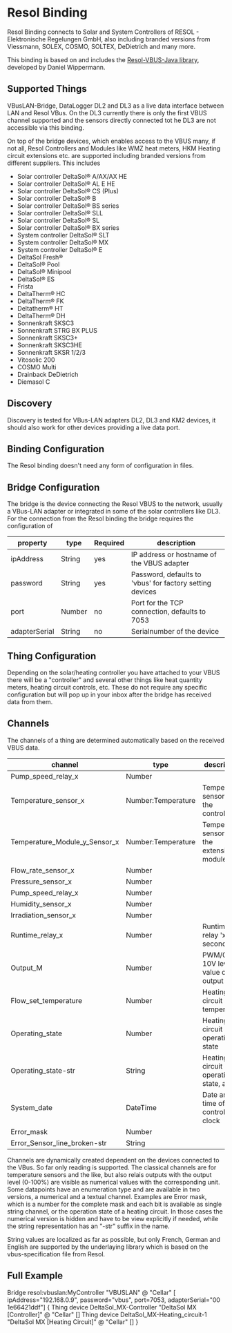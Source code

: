 # Resol Binding

Resol Binding connects to Solar and System Controllers of RESOL - Elektronische Regelungen GmbH, also including branded versions from Viessmann, SOLEX, COSMO, SOLTEX, DeDietrich and many more.

This binding is based on and includes the [Resol-VBUS-Java library](https://github.com/danielwippermann/resol-vbus-java), developed by Daniel Wippermann.

## Supported Things

VBusLAN-Bridge, DataLogger DL2 and DL3 as a live data interface between LAN and Resol VBus.
On the DL3 currently there is only the first VBUS channel supported and the sensors directly connected tot he DL3 are not accessible via this binding.

On top of the bridge devices, which enables access to the VBUS many, if not all, Resol Controllers and Modules like WMZ heat meters, HKM Heating circuit extensions etc. are supported including branded versions from different suppliers. This includes
 * Solar controller DeltaSol® A/AX/AX HE
 * Solar controller DeltaSol® AL E HE
 * Solar controller DeltaSol® CS (Plus)
 * Solar controller DeltaSol® B
 * Solar controller DeltaSol® BS series
 * Solar controller DeltaSol® SLL
 * Solar controller DeltaSol® SL
 * Solar controller DeltaSol® BX series
 * System controller DeltaSol® SLT
 * System controller DeltaSol® MX
 * System controller DeltaSol® E
 * DeltaSol Fresh®
 * DeltaSol® Pool
 * DeltaSol® Minipool
 * DeltaSol® ES
 * Frista
 * DeltaTherm® HC
 * DeltaTherm® FK
 * Deltatherm® HT
 * DeltaTherm® DH
 * Sonnenkraft SKSC3
 * Sonnenkraft STRG BX PLUS
 * Sonnenkraft SKSC3+
 * Sonnenkraft SKSC3HE
 * Sonnenkraft SKSR 1/2/3
 * Vitosolic 200
 * COSMO Multi
 * Drainback DeDietrich
 * Diemasol C

## Discovery

Discovery is tested for VBus-LAN adapters DL2, DL3 and KM2 devices, it should also work for other devices providing a live data port.

## Binding Configuration

The Resol binding doesn't need any form of configuration in files.

## Bridge Configuration

The bridge is the device connecting the Resol VBUS to the network, usually a VBus-LAN adapter or integrated in some of the solar controllers like DL3.
For the connection from the Resol binding the bridge requires the configuration of

| property             | type    | Required | description                                                |
|----------------------|---------|----------|------------------------------------------------------------|
| ipAddress            | String  | yes      | IP address or hostname of the VBUS adapter                 |
| password             | String  | yes      | Password, defaults to 'vbus' for factory setting devices   |
| port                 | Number  | no       | Port for the TCP connection, defaults to 7053              |
| adapterSerial        | String  | no       | Serialnumber of the device                                 |


## Thing Configuration

Depending on the solar/heating controller you have attached to your VBUS there will be a "controller" and several other things like heat quantity meters, heating circuit controls, etc.
These do not require any specific configuration but will pop up in your inbox after the bridge has received data from them.

## Channels
The channels of a thing are determined automatically based on the received VBUS data.

| channel                       | type                 | description                                        |
|-------------------------------|----------------------|----------------------------------------------------|
| Pump_speed_relay_x            | Number               |                                                    |
| Temperature_sensor_x          | Number:Temperature   | Temperature sensor 'x' of the controller           |
| Temperature_Module_y_Sensor_x | Number:Temperature   | Temperature sensor 'x' of the extension module 'y' |
| Flow_rate_sensor_x            | Number               |                                                    |
| Pressure_sensor_x             | Number               |                                                    |
| Pump_speed_relay_x            | Number               |                                                    |
| Humidity_sensor_x             | Number               |                                                    |
| Irradiation_sensor_x          | Number               |                                                    |
| Runtime_relay_x               | Number               | Runtime for relay 'x' in seconds                   |
| Output_M                      | Number               | PWM/0-10V level value of the output 'M'            |
| Flow_set_temperature          | Number               | Heating circuit set temperature                    |
| Operating_state               | Number               | Heating circuit operationg state                   |
| Operating_state-str           | String               | Heating circuit operationg state, as text          |
| System_date                   | DateTime             | Date and time of the controller clock              |
| Error_mask                    | Number               |                                                    |
| Error_Sensor_line_broken-str  | String               | 

Channels are dynamically created dependent on the devices connected to the VBus.
So far only reading is supported.
The classical channels are for temperature sensors and the like, but also relais outputs with the output level (0-100%) are visible as numerical values with the corresponding unit.
Some datapoints have an enumeration type and are available in two versions, a numerical and a textual channel.
Examples are Error mask, which is a number for the complete mask and each bit is available as single string channel, or the operation state of a heating circuit.
In those cases the numerical version is hidden and have to be view explicitly if needed, while the string representation has an "-str" suffix in the name.

String values are localized as far as possible, but only French, German and English are supported by the underlaying library which is based on the vbus-specification file from Resol.

## Full Example
Bridge resol:vbuslan:MyController "VBUSLAN" @ "Cellar" [ ipAddress="192.168.0.9", password="vbus", port=7053, adapterSerial="00\
1e66421ddf"] {
      Thing device DeltaSol_MX-Controller "DeltaSol MX [Controller]" @ "Cellar" []
      Thing device DeltaSol_MX-Heating_circuit-1 "DeltaSol MX [Heating Circuit]" @ "Cellar" []
}

